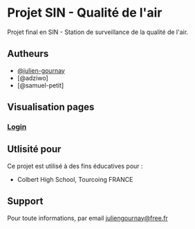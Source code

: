 
# Projet SIN - Qualité de l'air

Projet final en SIN - Station de surveillance de la qualité de l'air.


## Autheurs

- [@julien-gournay](https://github.com/julien-gournay)
- [@adziwo]
- [@samuel-petit]


## Visualisation pages

### [Login](https://julien-gournay.github.io/Qualite-de-l-air/login)


## Utlisité pour

Ce projet est utilisé à des fins éducatives pour :

- Colbert High School, Tourcoing FRANCE


## Support

Pour toute informations, par email juliengournay@free.fr

